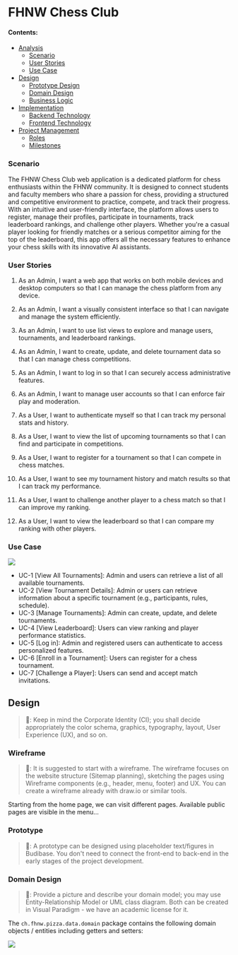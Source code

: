 # FHNW Chess Club

#### Contents:
- [Analysis](#analysis)
  - [Scenario](#scenario)
  - [User Stories](#user-stories)
  - [Use Case](#use-case)
- [Design](#design)
  - [Prototype Design](#prototype-design)
  - [Domain Design](#domain-design)
  - [Business Logic](#business-logic)
- [Implementation](#implementation)
  - [Backend Technology](#backend-technology)
  - [Frontend Technology](#frontend-technology)
- [Project Management](#project-management)
  - [Roles](#roles)
  - [Milestones](#milestones)


### Scenario

The FHNW Chess Club web application is a dedicated platform for chess enthusiasts within the FHNW community. It is designed to connect students and faculty members who share a passion for chess, providing a structured and competitive environment to practice, compete, and track their progress.
With an intuitive and user-friendly interface, the platform allows users to register, manage their profiles, participate in tournaments, track leaderboard rankings, and challenge other players. Whether you're a casual player looking for friendly matches or a serious competitor aiming for the top of the leaderboard, this app offers all the necessary features to enhance your chess skills with its innovative AI assistants.
 

### User Stories
1. As an Admin, I want a web app that works on both mobile devices and desktop computers so that I can manage the chess platform from any device.
2. As an Admin, I want a visually consistent interface so that I can navigate and manage the system efficiently.
3. As an Admin, I want to use list views to explore and manage users, tournaments, and leaderboard rankings.
4. As an Admin, I want to create, update, and delete tournament data so that I can manage chess competitions.
5. As an Admin, I want to log in so that I can securely access administrative features.
6. As an Admin, I want to manage user accounts so that I can enforce fair play and moderation.

7. As a User, I want to authenticate myself so that I can track my personal stats and history.
8. As a User, I want to view the list of upcoming tournaments so that I can find and participate in competitions.
9. As a User, I want to register for a tournament so that I can compete in chess matches.
10. As a User, I want to see my tournament history and match results so that I can track my performance.
11. As a User, I want to challenge another player to a chess match so that I can improve my ranking.
12. As a User, I want to view the leaderboard so that I can compare my ranking with other players.


### Use Case

![](images/use-case.png)

- UC-1 [View All Tournaments]: Admin and users can retrieve a list of all available tournaments.
- UC-2 [View Tournament Details]: Admin or users can retrieve information about a specific tournament (e.g., participants, rules, schedule).
- UC-3 [Manage Tournaments]: Admin can create, update, and delete tournaments.
- UC-4 [View Leaderboard]: Users can view ranking and player performance statistics.
- UC-5 [Log in]: Admin and registered users can authenticate to access personalized features.
- UC-6 [Enroll in a Tournament]: Users can register for a chess tournament.
- UC-7 [Challenge a Player]: Users can send and accept match invitations.
  

## Design
> 🚧: Keep in mind the Corporate Identity (CI); you shall decide appropriately the color schema, graphics, typography, layout, User Experience (UX), and so on.

### Wireframe
> 🚧: It is suggested to start with a wireframe. The wireframe focuses on the website structure (Sitemap planning), sketching the pages using Wireframe components (e.g., header, menu, footer) and UX. You can create a wireframe already with draw.io or similar tools. 

Starting from the home page, we can visit different pages. Available public pages are visible in the menu...

### Prototype
> 🚧: A prototype can be designed using placeholder text/figures in Budibase. You don't need to connect the front-end to back-end in the early stages of the project development.

### Domain Design
> 🚧: Provide a picture and describe your domain model; you may use Entity-Relationship Model or UML class diagram. Both can be created in Visual Paradigm - we have an academic license for it.

The `ch.fhnw.pizza.data.domain` package contains the following domain objects / entities including getters and setters:

![](images/domain-model.png)


